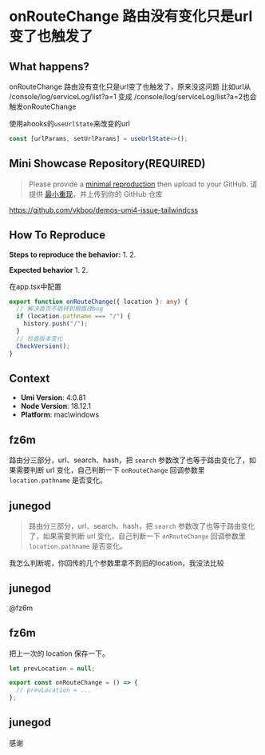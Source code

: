 # onRouteChange 路由没有变化只是url变了也触发了

<!--
感谢您向我们反馈问题，为了高效的解决问题，我们期望你能提供以下信息：
-->

## What happens?

onRouteChange 路由没有变化只是url变了也触发了，原来没这问题
比如url从 /console/log/serviceLog/list?a=1 变成 /console/log/serviceLog/list?a=2也会触发onRouteChange

使用ahooks的`useUrlState`来改变的url

```typescript
const [urlParams, setUrlParams] = useUrlState<>();
```

## Mini Showcase Repository(REQUIRED)

> Please provide a [minimal reproduction](https://stackoverflow.com/help/minimal-reproducible-example) then upload to your GitHub. 请提供 [最小重现](https://stackoverflow.com/help/minimal-reproducible-example)，并上传到你的 GitHub 仓库

https://github.com/vkboo/demos-umi4-issue-tailwindcss

<!-- 为节约大家的时间，无复现步骤的 ISSUE 会被关闭，提供之后再 REOPEN -->
<!-- YOUR_REPOSITORY_URL on github or stackbliz -->

## How To Reproduce

**Steps to reproduce the behavior:** 1. 2.

**Expected behavior** 1. 2.

<!-- 请提供复现链接/步骤，错误日志以及相关配置 -->

在app.tsx中配置

```typescript
export function onRouteChange({ location }: any) {
  // 解决首页不跳转到根路径bug
  if (location.pathname === "/") {
    history.push("/");
  }
  // 检查版本变化
  CheckVersion();
}
```

## Context

- **Umi Version**: 4.0.81
- **Node Version**: 18.12.1
- **Platform**: mac\windows

## fz6m

路由分三部分，url、search、hash，把 `search` 参数改了也等于路由变化了，如果需要判断 url 变化，自己判断一下 `onRouteChange` 回调参数里 `location.pathname` 是否变化。

## junegod

> 路由分三部分，url、search、hash，把 `search` 参数改了也等于路由变化了，如果需要判断 url 变化，自己判断一下 `onRouteChange` 回调参数里 `location.pathname` 是否变化。

我怎么判断呢，你回传的几个参数里拿不到旧的location，我没法比较

## junegod

@fz6m

## fz6m

把上一次的 location 保存一下。

```ts
let prevLocation = null;

export const onRouteChange = () => {
  // prevLocation = ...
};
```

## junegod

感谢
